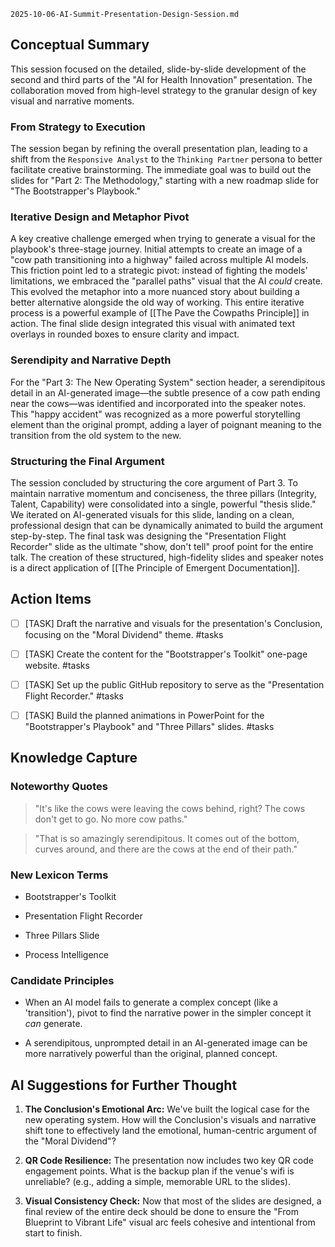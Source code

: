 `2025-10-06-AI-Summit-Presentation-Design-Session.md`

## Conceptual Summary

This session focused on the detailed, slide-by-slide development of the second and third parts of the "AI for Health Innovation" presentation. The collaboration moved from high-level strategy to the granular design of key visual and narrative moments.

### From Strategy to Execution

The session began by refining the overall presentation plan, leading to a shift from the `Responsive Analyst` to the `Thinking Partner` persona to better facilitate creative brainstorming. The immediate goal was to build out the slides for "Part 2: The Methodology," starting with a new roadmap slide for "The Bootstrapper's Playbook."

### Iterative Design and Metaphor Pivot

A key creative challenge emerged when trying to generate a visual for the playbook's three-stage journey. Initial attempts to create an image of a "cow path transitioning into a highway" failed across multiple AI models. This friction point led to a strategic pivot: instead of fighting the models' limitations, we embraced the "parallel paths" visual that the AI _could_ create. This evolved the metaphor into a more nuanced story about building a better alternative alongside the old way of working. This entire iterative process is a powerful example of [[The Pave the Cowpaths Principle]] in action. The final slide design integrated this visual with animated text overlays in rounded boxes to ensure clarity and impact.

### Serendipity and Narrative Depth

For the "Part 3: The New Operating System" section header, a serendipitous detail in an AI-generated image—the subtle presence of a cow path ending near the cows—was identified and incorporated into the speaker notes. This "happy accident" was recognized as a more powerful storytelling element than the original prompt, adding a layer of poignant meaning to the transition from the old system to the new.

### Structuring the Final Argument

The session concluded by structuring the core argument of Part 3. To maintain narrative momentum and conciseness, the three pillars (Integrity, Talent, Capability) were consolidated into a single, powerful "thesis slide." We iterated on AI-generated visuals for this slide, landing on a clean, professional design that can be dynamically animated to build the argument step-by-step. The final task was designing the "Presentation Flight Recorder" slide as the ultimate "show, don't tell" proof point for the entire talk. The creation of these structured, high-fidelity slides and speaker notes is a direct application of [[The Principle of Emergent Documentation]].

## Action Items

- [ ] [TASK] Draft the narrative and visuals for the presentation's Conclusion, focusing on the "Moral Dividend" theme. #tasks
    
- [ ] [TASK] Create the content for the "Bootstrapper's Toolkit" one-page website. #tasks
    
- [ ] [TASK] Set up the public GitHub repository to serve as the "Presentation Flight Recorder." #tasks
    
- [ ] [TASK] Build the planned animations in PowerPoint for the "Bootstrapper's Playbook" and "Three Pillars" slides. #tasks
    

## Knowledge Capture

### Noteworthy Quotes

> "It's like the cows were leaving the cows behind, right? The cows don't get to go. No more cow paths."

> "That is so amazingly serendipitous. It comes out of the bottom, curves around, and there are the cows at the end of their path."

### New Lexicon Terms

- Bootstrapper's Toolkit
    
- Presentation Flight Recorder
    
- Three Pillars Slide
    
- Process Intelligence
    

### Candidate Principles

- When an AI model fails to generate a complex concept (like a 'transition'), pivot to find the narrative power in the simpler concept it _can_ generate.
    
- A serendipitous, unprompted detail in an AI-generated image can be more narratively powerful than the original, planned concept.
    

## AI Suggestions for Further Thought

1. **The Conclusion's Emotional Arc:** We've built the logical case for the new operating system. How will the Conclusion's visuals and narrative shift tone to effectively land the emotional, human-centric argument of the "Moral Dividend"?
    
2. **QR Code Resilience:** The presentation now includes two key QR code engagement points. What is the backup plan if the venue's wifi is unreliable? (e.g., adding a simple, memorable URL to the slides).
    
3. **Visual Consistency Check:** Now that most of the slides are designed, a final review of the entire deck should be done to ensure the "From Blueprint to Vibrant Life" visual arc feels cohesive and intentional from start to finish.